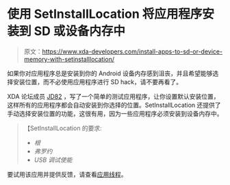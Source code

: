 # 使用 SetInstallLocation 将应用程序安装到 SD 或设备内存中

> 原文：<https://www.xda-developers.com/install-apps-to-sd-or-device-memory-with-setinstalllocation/>

如果你对应用程序总是安装到你的 Android 设备内存感到沮丧，并且希望能够选择安装位置，而不必使用应用程序进行 SD hack，请不要再看了。

XDA 论坛成员 [JD82](http://forum.xda-developers.com/member.php?u=1536424) ，写了一个简单的测试应用程序，让你设置默认安装位置，这样所有的应用程序都会自动安装到你选择的位置。SetInstallLocation 还提供了手动选择安装位置的功能，这很有用，因为一些应用程序必须安装到设备内存中。

> 【SetInstallLocation 的要求:
> 
> *   *根*
> *   *弗罗约*
> *   *USB 调试使能*

要试用该应用并提供反馈，请查看[应用线程](http://forum.xda-developers.com/showthread.php?t=720739)。